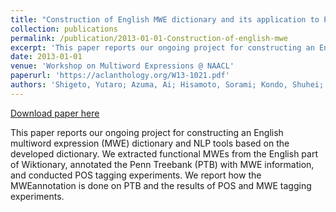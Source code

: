 ```yaml
---
title: "Construction of English MWE dictionary and its application to POS tagging"
collection: publications
permalink: /publication/2013-01-01-Construction-of-english-mwe
excerpt: 'This paper reports our ongoing project for constructing an English multiword expression (MWE) dictionary and NLP tools based on the developed dictionary. We extracted functional MWEs from the English part of Wiktionary, annotated the Penn Treebank (PTB) with MWE information, and conducted POS tagging experiments. We report how the MWEannotation is done on PTB and the results of POS and MWE tagging experiments.'
date: 2013-01-01
venue: 'Workshop on Multiword Expressions @ NAACL'
paperurl: 'https://aclanthology.org/W13-1021.pdf'
authors: 'Shigeto, Yutaro; Azuma, Ai; Hisamoto, Sorami; Kondo, Shuhei; Kose, Tomoya; Sakaguchi, Keisuke; Yoshimoto, Akifumi; Yung, Frances; Matsumoto, Yuji; '
---
```


<a href='https://aclanthology.org/W13-1021.pdf'>Download paper here</a>

This paper reports our ongoing project for constructing an English multiword expression (MWE) dictionary and NLP tools based on the developed dictionary. We extracted functional MWEs from the English part of Wiktionary, annotated the Penn Treebank (PTB) with MWE information, and conducted POS tagging experiments. We report how the MWEannotation is done on PTB and the results of POS and MWE tagging experiments.

